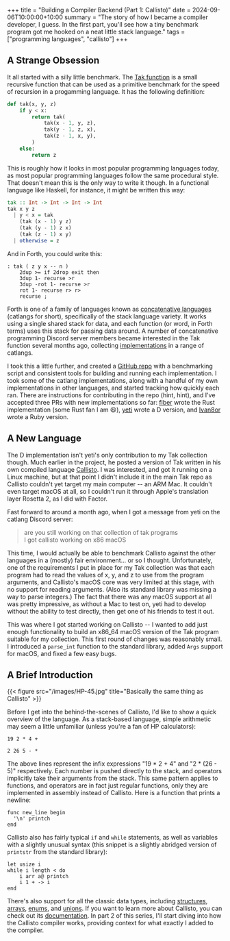 +++
title = "Building a Compiler Backend (Part 1: Callisto)"
date = 2024-09-06T10:00:00+10:00
summary = "The story of how I became a compiler developer, I guess. In the first part, you'll see how a tiny benchmark program got me hooked on a neat little stack language."
tags = ["programming languages", "callisto"]
+++

## A Strange Obsession

It all started with a silly little benchmark. The [Tak function](https://en.wikipedia.org/wiki/Tak_(function)) is a small recursive function that can be used as a primitive benchmark for the speed of recursion in a progamming language. It has the following definition:

```python
def tak(x, y, z)
    if y < x:
        return tak(
            tak(x - 1, y, z),
            tak(y - 1, z, x),
            tak(z - 1, x, y),
        )
    else:
        return z
```

This is roughly how it looks in most popular programming languages today, as most popular programming languages follow the same procedural style. That doesn't mean this is the only way to write it though. In a functional language like Haskell, for instance, it might be written this way:

```haskell
tak :: Int -> Int -> Int -> Int
tak x y z
  | y < x = tak
    (tak (x - 1) y z)
    (tak (y - 1) z x)
    (tak (z - 1) x y)
  | otherwise = z
```

And in Forth, you could write this:
```forth
: tak ( z y x -- n )
    2dup >= if 2drop exit then
    3dup 1- recurse >r
    3dup -rot 1- recurse >r
    rot 1- recurse r> r>
    recurse ;
```

Forth is one of a family of languages known as [concatenative languages](https://concatenative.org/wiki/view/Concatenative%20language) (catlangs for short), specifically of the stack language variety. It works using a single shared stack for data, and each function (or word, in Forth terms) uses this stack for passing data around. A number of concatenative programming Discord server members became interested in the Tak function several months ago, collecting [implementations](https://concatenative.org/wiki/view/Tak%20function) in a range of catlangs.

I took this a little further, and created a [GitHub repo](https://github.com/soxfox42/tak) with a benchmarking script and consistent tools for building and running each implementation. I took some of the catlang implementations, along with a handful of my own implementations in other languages, and started tracking how quickly each ran. There are instructions for contributing in the repo (hint, hint), and I've accepted three PRs with new implementations so far: [flber](https://github.com/flber) wrote the Rust implementation (some Rust fan I am 😆), [yeti](https://github.com/yeti0904) wrote a D version, and [Ivan8or](https://github.com/Ivan8or) wrote a Ruby version.

## A New Language

The D implementation isn't yeti's only contribution to my Tak collection though. Much earlier in the project, he posted a version of Tak written in his own compiled language [Callisto](https://callisto.mesyeti.uk/). I was interested, and got it running on a Linux machine, but at that point I didn't include it in the main Tak repo as Callisto couldn't yet target my main computer -- an ARM Mac. It couldn't even target macOS at all, so I couldn't run it through Apple's translation layer Rosetta 2, as I did with Factor.

Fast forward to around a month ago, when I got a message from yeti on the catlang Discord server:

> are you still working on that collection of tak programs \
> I got callisto working on x86 macOS

This time, I would actually be able to benchmark Callisto against the other languages in a (mostly) fair environment... or so I thought. Unfortunately, one of the requirements I put in place for my Tak collection was that each program had to read the values of x, y, and z to use from the program arguments, and Callisto's macOS core was very limited at this stage, with no support for reading arguments. (Also its standard library was missing a way to parse integers.) The fact that there was any macOS support at all was pretty impressive, as without a Mac to test on, yeti had to develop without the ability to test directly, then get one of his friends to test it out.

This was where I got started working on Callisto -- I wanted to add just enough functionality to build an x86_64 macOS version of the Tak program suitable for my collection. This first round of changes was reasonably small. I introduced a `parse_int` function to the standard library, added `Args` support for macOS, and fixed a few easy bugs.

## A Brief Introduction

{{< figure src="/images/HP-45.jpg" title="Basically the same thing as Callisto" >}}

Before I get into the behind-the-scenes of Callisto, I'd like to show a quick overview of the language. As a stack-based language, simple arithmetic may seem a little unfamiliar (unless you're a fan of HP calculators):

```text
19 2 * 4 +

2 26 5 - *
```

The above lines represent the infix expressions "19 * 2 + 4" and "2 * (26 - 5)" respectively. Each number is pushed directly to the stack, and operators implicitly take their arguments from the stack. This same pattern applies to functions, and operators are in fact just regular functions, only they are implemented in assembly instead of Callisto. Here is a function that prints a newline:

```text
func new_line begin
  '\n' printch
end
```

Callisto also has fairly typical `if` and `while` statements, as well as variables with a slightly unusual syntax (this snippet is a slightly abridged version of `printstr` from the standard library):

```text
let usize i
while i length < do
	i arr a@ printch
	i 1 + -> i
end
```

There's also support for all the classic data types, including [structures](https://callisto.mesyeti.uk/docs/language/structures/), [arrays](https://callisto.mesyeti.uk/docs/language/arrays/), [enums](https://callisto.mesyeti.uk/docs/language/enum/), and [unions](https://callisto.mesyeti.uk/docs/language/unions/). If you want to learn more about Callisto, you can check out its [documentation](https://callisto.mesyeti.uk/docs/). In part 2 of this series, I'll start diving into how the Callisto compiler works, providing context for what exactly I added to the compiler.
